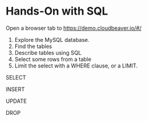# Hands-On with SQL

Open a browser tab to https://demo.cloudbeaver.io/#/

1. Explore the MySQL database.
2. Find the tables
3. Describe tables using SQL
4. Select some rows from a table
5. Limit the select with a WHERE clause, or a LIMIT.

SELECT

INSERT

UPDATE

DROP
